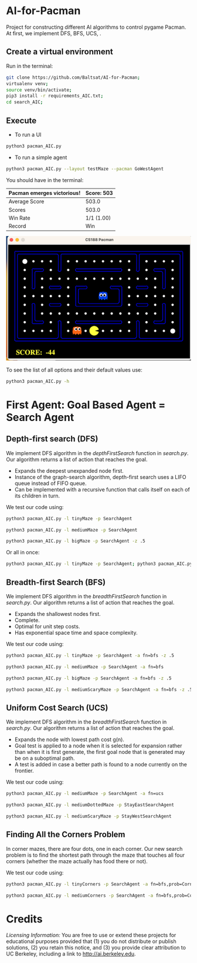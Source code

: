 # AI-for-Pacman
Project for constructing different AI algorithms to control pygame Pacman.
At first, we implement DFS, BFS, UCS, .


## Create a virtual environment
Run in the terminal:
```bash
git clone https://github.com/Baltsat/AI-for-Pacman; 
virtualenv venv; 
source venv/bin/activate; 
pip3 install -r requirements_AIC.txt;
cd search_AIC;
```

## Execute

- To run a UI
```bash
python3 pacman_AIC.py
```

- To run a simple agent
```bash
python3 pacman_AIC.py --layout testMaze --pacman GoWestAgent
```

You should have in the terminal:

| Pacman emerges victorious! | Score: 503     |
|---------------------------|----------------|
| Average Score             | 503.0          |
| Scores                    | 503.0          |
| Win Rate                  | 1/1 (1.00)     |
| Record                    | Win            |



![Init program](imgs/Init_program.png)


To see the list of all options and their default values use:
```bash
python3 pacman_AIC.py -h
```



# First Agent: Goal Based Agent = Search Agent

## Depth-first search (DFS)

We implement DFS algorithm in the *depthFirstSearch* function in *search.py*. Our algorithm returns a list of action that reaches the goal.

- Expands the deepest unexpanded node first.
- Instance of the graph-search algorithm, depth-first search uses a LIFO queue instead of FIFO queue.
- Can be implemented with a recursive function that calls itself on each of its children in turn.

We test our code using:
```bash
python3 pacman_AIC.py -l tinyMaze -p SearchAgent
```
```bash
python3 pacman_AIC.py -l mediumMaze -p SearchAgent
```
```bash
python3 pacman_AIC.py -l bigMaze -p SearchAgent -z .5
```

Or all in once:
```bash
python3 pacman_AIC.py -l tinyMaze -p SearchAgent; python3 pacman_AIC.py -l mediumMaze -p SearchAgent; python3 pacman_AIC.py -l bigMaze -p SearchAgent -z .5
```


## Breadth-first Search (BFS)

We implement DFS algorithm in the *breadthFirstSearch* function in *search.py*. Our algorithm returns a list of action that reaches the goal.

- Expands the shallowest nodes first.
- Complete.
- Optimal for unit step costs.
- Has exponential space time and space complexity.

We test our code using:
```bash
python3 pacman_AIC.py -l tinyMaze -p SearchAgent -a fn=bfs -z .5
```
```bash
python3 pacman_AIC.py -l mediumMaze -p SearchAgent -a fn=bfs
```
```bash
python3 pacman_AIC.py -l bigMaze -p SearchAgent -a fn=bfs -z .5
```
```bash
python3 pacman_AIC.py -l mediumScaryMaze -p SearchAgent -a fn=bfs -z .5
```


## Uniform Cost Search (UCS)

We implement DFS algorithm in the *breadthFirstSearch* function in *search.py*. Our algorithm returns a list of action that reaches the goal.

- Expands the node with lowest path cost g(n).
- Goal test is applied to a node when it is selected for expansion rather than when it is first generate, the first goal node that is generated may be on a suboptimal path.
- A test is added in case a better path is found to a node currently on the frontier.

We test our code using:
```bash
python3 pacman_AIC.py -l mediumMaze -p SearchAgent -a fn=ucs
```
```bash
python3 pacman_AIC.py -l mediumDottedMaze -p StayEastSearchAgent
```
```bash
python3 pacman_AIC.py -l mediumScaryMaze -p StayWestSearchAgent
```

## Finding All the Corners Problem

In corner mazes, there are four dots, one in each corner. Our new search problem is to find the shortest path through the maze that touches all four corners (whether the maze actually has food there or not).



We test our code using:
```bash
python3 pacman_AIC.py -l tinyCorners -p SearchAgent -a fn=bfs,prob=CornersProblem
```
```bash
python3 pacman_AIC.py -l mediumCorners -p SearchAgent -a fn=bfs,prob=CornersProblem
```



# Credits 

*Licensing Information:*
You are free to use or extend these projects for educational purposes provided that (1) you do not distribute or publish solutions, (2) you retain this notice, and (3) you provide clear attribution to UC Berkeley, including a link to http://ai.berkeley.edu.
